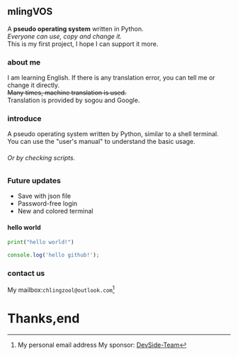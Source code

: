 ## mlingVOS  ##  
A **pseudo operating system** written in Python.  
_Everyone can use, copy and change it._  
This is my first project, I hope I can support it more. 

### about me ###  
I am learning English. If there is any translation error, you can tell me or change it directly.  
~~Many times, machine translation is used.~~  
Translation is provided by sogou and Google.
### introduce ###
A pseudo operating system written by Python, similar to a shell terminal.
You can use the "user's manual" to understand the basic usage.
###### Or by checking scripts.
###
### Future updates ###
* Save with json file
* Password-free login
* New and colored terminal

#### hello world ###

```Python
print("hello world!")
```
```Javascript
console.log('hello github!');
```

### contact us ###
My mailbox:`chlingzool@outlook.com`[^1]
[^1]: My personal email address
My sponsor: [DevSide-Team](https://teamside.dev/)

# Thanks,end #